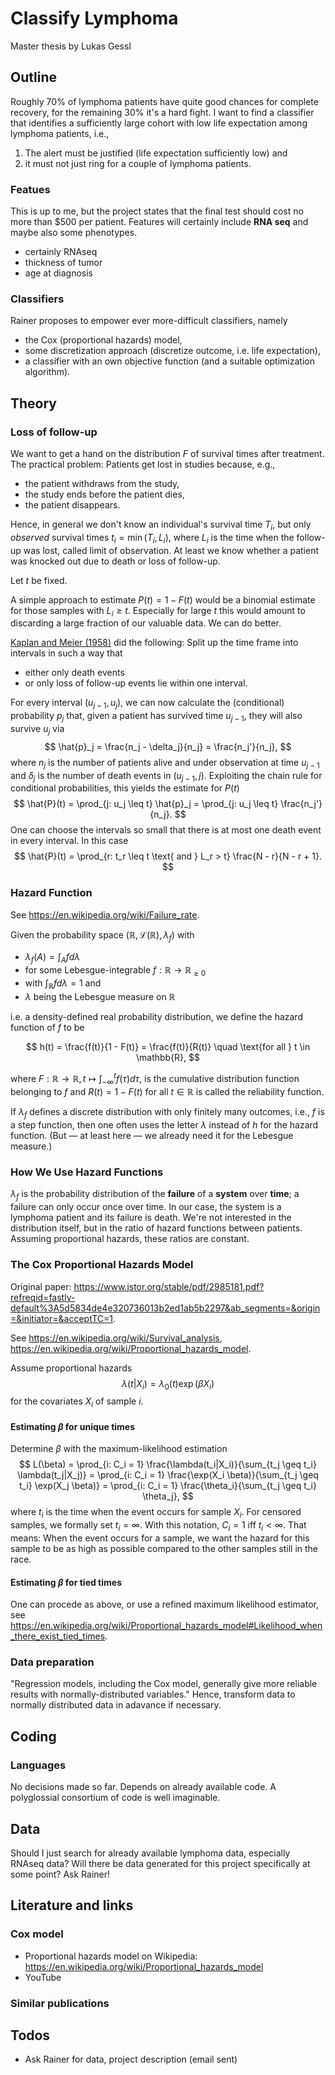 # Classify Lymphoma

Master thesis by Lukas Gessl

## Outline

Roughly 70% of lymphoma patients have quite good chances for complete recovery, for the remaining 30% it's a hard fight. I want to find a classifier that identifies a sufficiently large cohort with low life expectation among lymphoma patients, i.e.,

1. The alert must be justified (life expectation sufficiently low) and
2. it must not just ring for a couple of lymphoma patients.

### Featues

This is up to me, but the project states that the final test should cost no more than $500 per patient. Features will certainly include **RNA seq** and maybe also some phenotypes.

- certainly RNAseq
- thickness of tumor
- age at diagnosis

### Classifiers

Rainer proposes to empower ever more-difficult classifiers, namely

- the Cox (proportional hazards) model,
- some discretization approach (discretize outcome, i.e. life expectation),
- a classifier with an own objective function (and a suitable optimization algorithm).

## Theory

### Loss of follow-up

We want to get a hand on the distribution $F$ of survival times after treatment. The practical problem: Patients get lost in studies because, e.g.,

- the patient withdraws from the study,
- the study ends before the patient dies,
- the patient disappears.

Hence, in general we don't know an individual's survival time $T_i$, but only *observed* survival times $t_i = \min (T_i, L_i)$, where $L_i$ is the time when the follow-up was lost, called limit of observation. At least we know whether a patient was knocked out due to death or loss of follow-up.

Let $t$ be fixed.

A simple approach to estimate $P(t) = 1 - F(t)$ would be a binomial estimate for those samples with $L_i \geq t$. Especially for large $t$ this would amount to discarding a large fraction of our valuable data. We can do better.

[Kaplan and Meier (1958)](https://www.jstor.org/stable/pdf/2281868.pdf?refreqid=fastly-default%3A3fde7b928c0b03b03f90e2e83f39b4d9&ab_segments=&origin=&initiator=&acceptTC=1) did the following: Split up the time frame into intervals in such a way that

- either only death events
- or only loss of follow-up events lie within one interval.

For every interval $(u_{j-1}, u_j)$, we can now calculate the (conditional) probability $p_j$ that, given a patient has survived time $u_{j-1}$, they will also survive $u_j$ via
$$
    \hat{p}_j = \frac{n_j - \delta_j}{n_j} = \frac{n_j'}{n_j},
$$
where $n_j$ is the number of patients alive and under observation at time $u_{j-1}$ and $\delta_j$ is the number of death events in $(u_{j-1}, j)$. Exploiting the chain rule for conditional probabilities, this yields the estimate for $P(t)$
$$
    \hat{P}(t) = \prod_{j: u_j \leq t} \hat{p}_j = \prod_{j: u_j \leq t} \frac{n_j'}{n_j}.
$$
One can choose the intervals so small that there is at most one death event in every interval. In this case
$$
    \hat{P}(t) = \prod_{r: t_r \leq t \text{ and } L_r > t} \frac{N - r}{N - r + 1}.
$$


### Hazard Function

See https://en.wikipedia.org/wiki/Failure_rate.

Given the probability space $(\mathbb{R}, \mathcal{L}(\mathbb{R}), \lambda_f)$ with 

- $\lambda_f(A) = \int_A f d\lambda$ 
- for some Lebesgue-integrable $f: \mathbb{R} \to \mathbb{R}_{\geq 0}$ 
- with $\int_\mathbb{R} f d\lambda = 1$ and
- $\lambda$ being the Lebesgue measure on $\mathbb{R}$

i.e. a density-defined real probability distribution, we define the hazard function of $f$ to be

$$
    h(t) = \frac{f(t)}{1 - F(t)} = \frac{f(t)}{R(t)} \quad \text{for all } t \in \mathbb{R},
$$

where $F: \mathbb{R} \to \mathbb{R}, t \mapsto \int_{-\infty}^t f(\tau) d\tau$, is the cumulative distribution function belonging to $f$ and $R(t) = 1 - F(t)$ for all $t \in \mathbb{R}$ is called the reliability function.

If $\lambda_f$ defines a discrete distribution with only finitely many outcomes, i.e., $f$ is a step function, then one often uses the letter $\lambda$ instead of $h$ for the hazard function. (But — at least here — we already need it for the Lebesgue measure.)

### How We Use Hazard Functions

$\lambda_f$ is the probability distribution of the **failure** of a **system** over **time**; a failure can only occur once over time. In our case, the system is a lymphoma patient and its failure is death. We're not interested in the distribution itself, but in the ratio of hazard functions between patients. Assuming proportional hazards, these ratios are constant.

### The Cox Proportional Hazards Model

Original paper: https://www.jstor.org/stable/pdf/2985181.pdf?refreqid=fastly-default%3A5d5834de4e320736013b2ed1ab5b2297&ab_segments=&origin=&initiator=&acceptTC=1.

See https://en.wikipedia.org/wiki/Survival_analysis, https://en.wikipedia.org/wiki/Proportional_hazards_model.

Assume proportional hazards
$$
    \lambda(t|X_i) = \lambda_0(t) \exp\left( \beta X_i \right)
$$
for the covariates $X_i$ of sample $i$.

#### Estimating $\beta$ for unique times

Determine $\beta$ with the maximum-likelihood estimation
$$
    L(\beta) = \prod_{i: C_i = 1} \frac{\lambda(t_i|X_i)}{\sum_{t_j \geq t_i} \lambda(t_j|X_j)} = \prod_{i: C_i = 1} \frac{\exp(X_i \beta)}{\sum_{t_j \geq t_i} \exp(X_j \beta)} = \prod_{i: C_i = 1} \frac{\theta_i}{\sum_{t_j \geq t_i} \theta_j},
$$
where $t_i$ is the time when the event occurs for sample $X_i$. For censored samples, we formally set $t_i = \infty$. With this notation, $C_i = 1$ iff $t_i < \infty$. That means: When the event occurs for a sample, we want the hazard for this sample to be as high as possible compared to the other samples still in the race.

#### Estimating $\beta$ for tied times

One can procede as above, or use a refined maximum likelihood estimator, see https://en.wikipedia.org/wiki/Proportional_hazards_model#Likelihood_when_there_exist_tied_times.

### Data preparation

"Regression models, including the Cox model, generally give more reliable results with normally-distributed variables." Hence, transform data to normally distributed data in adavance if necessary.

## Coding
### Languages
No decisions made so far. Depends on already available code. A polyglossial consortium of code is well imaginable.

## Data
Should I just search for already available lymphoma data, especially RNAseq data? Will there be data generated for this project specifically at some point?
Ask Rainer!

## Literature and links

### Cox model
- Proportional hazards model on Wikipedia: https://en.wikipedia.org/wiki/Proportional_hazards_model
- YouTube

### Similar publications

## Todos

- Ask Rainer for data, project description (email sent)